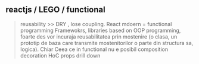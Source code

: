 

## reactjs / LEGO / functional
> reusability >> DRY , lose coupling.
    React mdoern = functional programming
    Framewokrs, libraries based on OOP programming, foarte des vor incuraja reusabilitatea prin mostenire (o clasa, un prototip de baza care transmite mostenitorilor o parte din structura sa, logica). Chiar
     Ceea ce in functional nu e posibil
> composition
> decoration
> HoC
> props drill down